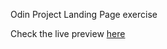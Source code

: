Odin Project Landing Page exercise

Check the live preview [here](https://nguyenhuy-hoanganh.github.io/odin-landing-page/)